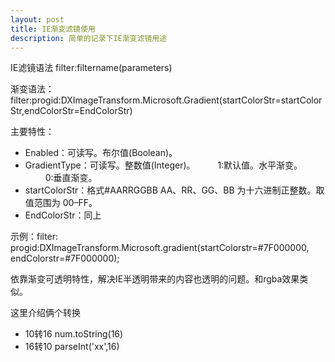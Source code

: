 ```yaml
---
layout: post
title: IE渐变滤镜使用
description: 简单的记录下IE渐变滤镜用途
---
```


IE滤镜语法
filter:filtername(parameters)

渐变语法：filter:progid:DXImageTransform.Microsoft.Gradient(startColorStr=startColorStr,endColorStr=EndColorStr)

主要特性：
+ Enabled：可读写。布尔值(Boolean)。
+ GradientType：可读写。整数值(Integer)。
　　 1:默认值。水平渐变。
　　 0:垂直渐变。
+ startColorStr：格式#AARRGGBB AA、RR、GG、BB 为十六进制正整数。取值范围为 00–FF。
+ EndColorStr：同上


示例：filter: progid:DXImageTransform.Microsoft.gradient(startColorstr=#7F000000, endColorstr=#7F000000);

依靠渐变可透明特性，解决IE半透明带来的内容也透明的问题。和rgba效果类似。

这里介绍俩个转换

+ 10转16
num.toString(16)
+ 16转10
parseInt('xx',16)







